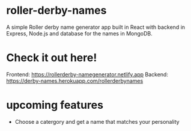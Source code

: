 # roller-derby-names
A simple Roller derby name generator app built in React with backend in Express, Node.js and database for the names in MongoDB. 

 # Check it out here!
Frontend: https://rollerderby-namegenerator.netlify.app
Backend: https://derby-names.herokuapp.com/rollerderbynames

# upcoming features
 - Choose a catergory and get a name that matches your personality
